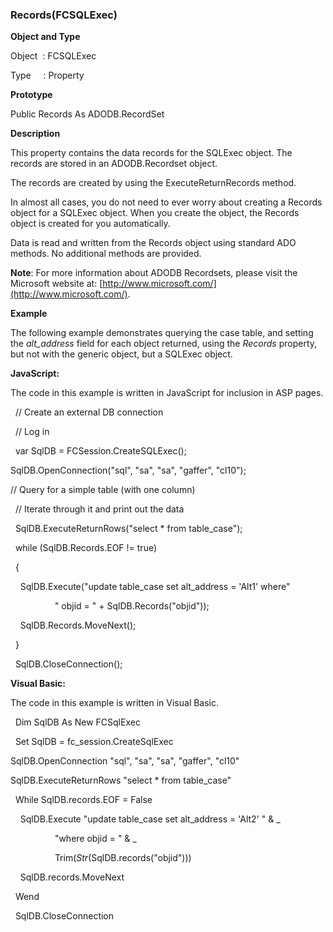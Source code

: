 ### Records(FCSQLExec)

**Object and Type**

Object  : FCSQLExec

Type     : Property

**Prototype**

Public Records As ADODB.RecordSet

**Description**

This property contains the data records for the SQLExec object. The records are stored in an ADODB.Recordset object.

The records are created by using the ExecuteReturnRecords method.

In almost all cases, you do not need to ever worry about creating a Records object for a SQLExec object. When you create the object, the Records object is created for you automatically.

Data is read and written from the Records object using standard ADO methods. No additional methods are provided.

**Note**: For more information about ADODB Recordsets, please visit the Microsoft website at: [http://www.microsoft.com/](http://www.microsoft.com/).

**Example**

The following example demonstrates querying the case table, and setting the _alt_address_ field for each object returned, using the _Records_ property, but not with the generic object, but a SQLExec object.

**JavaScript:**

The code in this example is written in JavaScript for inclusion in ASP pages.

  // Create an external DB connection

  // Log in

  var SqlDB = FCSession.CreateSQLExec();

 SqlDB.OpenConnection("sql", "sa", "sa", "gaffer", "cl10");

 // Query for a simple table (with one column)

  // Iterate through it and print out the data

  SqlDB.ExecuteReturnRows("select * from table_case");

  while (SqlDB.Records.EOF != true)

  {

    SqlDB.Execute("update table_case set alt_address = 'Alt1' where"

                  " objid = " + SqlDB.Records("objid"));

    SqlDB.Records.MoveNext();

  }

  SqlDB.CloseConnection();

**Visual Basic:**

The code in this example is written in Visual Basic.

  Dim SqlDB As New FCSqlExec

  Set SqlDB = fc_session.CreateSqlExec

 SqlDB.OpenConnection "sql", "sa", "sa", "gaffer", "cl10"

 SqlDB.ExecuteReturnRows "select * from table_case"

  While SqlDB.records.EOF = False

    SqlDB.Execute "update table_case set alt_address = 'Alt2' " & _

                  "where objid = " & _

                  Trim$(Str$(SqlDB.records("objid")))

    SqlDB.records.MoveNext

  Wend

  SqlDB.CloseConnection